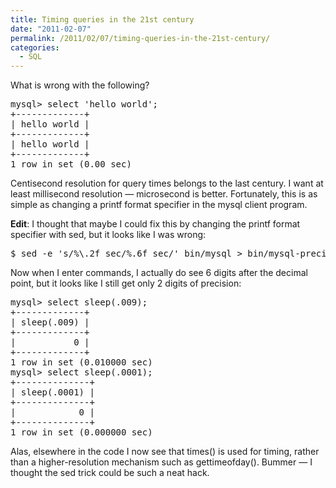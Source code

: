 ```yaml
---
title: Timing queries in the 21st century
date: "2011-02-07"
permalink: /2011/02/07/timing-queries-in-the-21st-century/
categories:
  - SQL
---
```

What is wrong with the following?

<pre>mysql&gt; select 'hello world';
+-------------+
| hello world |
+-------------+
| hello world | 
+-------------+
1 row in set (0.00 sec)
</pre>

Centisecond resolution for query times belongs to the last century. I want at least millisecond resolution &#8212; microsecond is better. Fortunately, this is as simple as changing a printf format specifier in the mysql client program.

**Edit**: I thought that maybe I could fix this by changing the printf format specifier with sed, but it looks like I was wrong:

<pre>$ sed -e 's/%\.2f sec/%.6f sec/' bin/mysql &gt; bin/mysql-precision</pre>

Now when I enter commands, I actually do see 6 digits after the decimal point, but it looks like I still get only 2 digits of precision:

<pre>mysql> select sleep(.009);
+-------------+
| sleep(.009) |
+-------------+
|           0 |
+-------------+
1 row in set (0.010000 sec)
mysql> select sleep(.0001);
+--------------+
| sleep(.0001) |
+--------------+
|            0 |
+--------------+
1 row in set (0.000000 sec)
</pre>

Alas, elsewhere in the code I now see that times() is used for timing, rather than a higher-resolution mechanism such as gettimeofday(). Bummer &#8212; I thought the sed trick could be such a neat hack.
